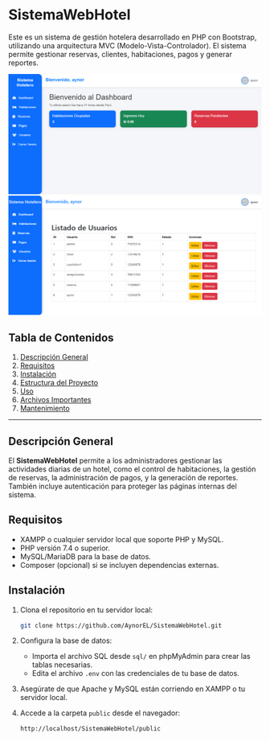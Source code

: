# SistemaWebHotel

Este es un sistema de gestión hotelera desarrollado en PHP con Bootstrap, utilizando una arquitectura MVC (Modelo-Vista-Controlador). El sistema permite gestionar reservas, clientes, habitaciones, pagos y generar reportes.

![Vista del Dashboard](public/img/index.png)
![Vista del Usurio](public/img/usuarios.png)


## Tabla de Contenidos
1. [Descripción General](#descripción-general)
2. [Requisitos](#requisitos)
3. [Instalación](#instalación)
4. [Estructura del Proyecto](#estructura-del-proyecto)
5. [Uso](#uso)
6. [Archivos Importantes](#archivos-importantes)
7. [Mantenimiento](#mantenimiento)

---

## Descripción General

El **SistemaWebHotel** permite a los administradores gestionar las actividades diarias de un hotel, como el control de habitaciones, la gestión de reservas, la administración de pagos, y la generación de reportes. También incluye autenticación para proteger las páginas internas del sistema.

## Requisitos

- XAMPP o cualquier servidor local que soporte PHP y MySQL.
- PHP versión 7.4 o superior.
- MySQL/MariaDB para la base de datos.
- Composer (opcional) si se incluyen dependencias externas.

## Instalación

1. Clona el repositorio en tu servidor local:
    ```bash
    git clone https://github.com/AynorEL/SistemaWebHotel.git
    ```

2. Configura la base de datos:
    - Importa el archivo SQL desde `sql/` en phpMyAdmin para crear las tablas necesarias.
    - Edita el archivo `.env` con las credenciales de tu base de datos.

3. Asegúrate de que Apache y MySQL están corriendo en XAMPP o tu servidor local.

4. Accede a la carpeta `public` desde el navegador:
    ```bash
    http://localhost/SistemaWebHotel/public
    ```